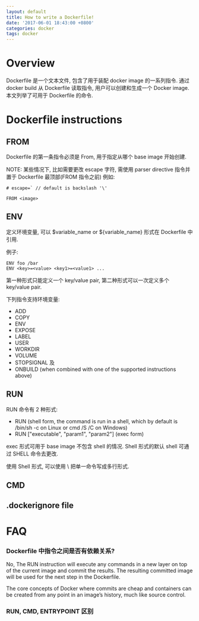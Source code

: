 ```yaml
---
layout: default
title: How to write a Dockerfile!
date: '2017-06-01 18:43:00 +0800'
categories: docker
tags: docker
---
```


# Overview
Dockerfile 是一个文本文件, 包含了用于装配 docker image 的一系列指令. 通过 docker build 从 Dockerfile 读取指令, 用户可以创建和生成一个 Docker image.
本文列举了可用于 Dockerfile 的命令.

# Dockerfile instructions

## FROM
Dockerfile 的第一条指令必须是 From, 用于指定从哪个 base image 开始创建.

NOTE: 某些情况下, 比如需要更改 escape 字符, 需使用 parser directive 指令并置于 Dockerfile 最顶部(FROM 指令之前)
例如:
```
# escape=` // default is backslash '\'

FROM <image>
```

## ENV
定义环境变量, 可以 $variable_name or ${variable_name} 形式在 Dockerfile 中引用.

例子:
```
ENV foo /bar
ENV <key>=<value> <key1>=<value1> ...
```
第一种形式只能定义一个 key/value pair, 第二种形式可以一次定义多个 key/value pair.

下列指令支持环境变量:
- ADD
- COPY
- ENV
- EXPOSE
- LABEL
- USER
- WORKDIR
- VOLUME
- STOPSIGNAL
及
- ONBUILD (when combined with one of the supported instructions above)

## RUN
RUN 命令有 2 种形式:
- RUN <command> (shell form, the command is run in a shell, which by default is /bin/sh -c on Linux or cmd /S /C on Windows)
- RUN ["executable", "param1", "param2"] (exec form)

exec 形式可用于 base image 不包含 shell 的情况. Shell 形式的默认 shell 可通过 SHELL 命令去更改.

使用 Shell 形式, 可以使用 \ 把单一命令写成多行形式.
## CMD

## .dockerignore file

# FAQ
### Dockerfile 中指令之间是否有依赖关系?
No, The RUN instruction will execute any commands in a new layer on top of the current image and commit the results. The resulting committed image will be used for the next step in the Dockerfile. 

The core concepts of Docker where commits are cheap and containers can be created from any point in an image’s history, much like source control.

### RUN, CMD, ENTRYPOINT 区别

